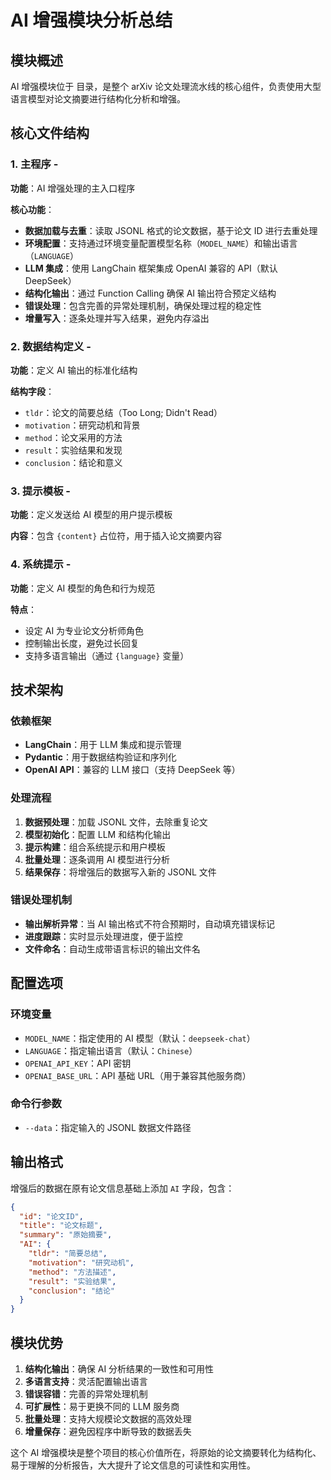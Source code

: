


          
# AI 增强模块分析总结

## 模块概述

AI 增强模块位于 <mcfolder name="ai" path="/Users/mingyang/Documents/daily-arXiv-ai-enhanced/daily-arXiv-ai-enhanced/ai"></mcfolder> 目录，是整个 arXiv 论文处理流水线的核心组件，负责使用大型语言模型对论文摘要进行结构化分析和增强。

## 核心文件结构

### 1. 主程序 - <mcfile name="enhance.py" path="/Users/mingyang/Documents/daily-arXiv-ai-enhanced/daily-arXiv-ai-enhanced/ai/enhance.py"></mcfile>

**功能**：AI 增强处理的主入口程序

**核心功能**：
- **数据加载与去重**：读取 JSONL 格式的论文数据，基于论文 ID 进行去重处理
- **环境配置**：支持通过环境变量配置模型名称（`MODEL_NAME`）和输出语言（`LANGUAGE`）
- **LLM 集成**：使用 LangChain 框架集成 OpenAI 兼容的 API（默认 DeepSeek）
- **结构化输出**：通过 Function Calling 确保 AI 输出符合预定义结构
- **错误处理**：包含完善的异常处理机制，确保处理过程的稳定性
- **增量写入**：逐条处理并写入结果，避免内存溢出

### 2. 数据结构定义 - <mcfile name="structure.py" path="/Users/mingyang/Documents/daily-arXiv-ai-enhanced/daily-arXiv-ai-enhanced/ai/structure.py"></mcfile>

**功能**：定义 AI 输出的标准化结构

**结构字段**：
- `tldr`：论文的简要总结（Too Long; Didn't Read）
- `motivation`：研究动机和背景
- `method`：论文采用的方法
- `result`：实验结果和发现
- `conclusion`：结论和意义

### 3. 提示模板 - <mcfile name="template.txt" path="/Users/mingyang/Documents/daily-arXiv-ai-enhanced/daily-arXiv-ai-enhanced/ai/template.txt"></mcfile>

**功能**：定义发送给 AI 模型的用户提示模板

**内容**：包含 `{content}` 占位符，用于插入论文摘要内容

### 4. 系统提示 - <mcfile name="system.txt" path="/Users/mingyang/Documents/daily-arXiv-ai-enhanced/daily-arXiv-ai-enhanced/ai/system.txt"></mcfile>

**功能**：定义 AI 模型的角色和行为规范

**特点**：
- 设定 AI 为专业论文分析师角色
- 控制输出长度，避免过长回复
- 支持多语言输出（通过 `{language}` 变量）

## 技术架构

### 依赖框架
- **LangChain**：用于 LLM 集成和提示管理
- **Pydantic**：用于数据结构验证和序列化
- **OpenAI API**：兼容的 LLM 接口（支持 DeepSeek 等）

### 处理流程
1. **数据预处理**：加载 JSONL 文件，去除重复论文
2. **模型初始化**：配置 LLM 和结构化输出
3. **提示构建**：组合系统提示和用户模板
4. **批量处理**：逐条调用 AI 模型进行分析
5. **结果保存**：将增强后的数据写入新的 JSONL 文件

### 错误处理机制
- **输出解析异常**：当 AI 输出格式不符合预期时，自动填充错误标记
- **进度跟踪**：实时显示处理进度，便于监控
- **文件命名**：自动生成带语言标识的输出文件名

## 配置选项

### 环境变量
- `MODEL_NAME`：指定使用的 AI 模型（默认：`deepseek-chat`）
- `LANGUAGE`：指定输出语言（默认：`Chinese`）
- `OPENAI_API_KEY`：API 密钥
- `OPENAI_BASE_URL`：API 基础 URL（用于兼容其他服务商）

### 命令行参数
- `--data`：指定输入的 JSONL 数据文件路径

## 输出格式

增强后的数据在原有论文信息基础上添加 `AI` 字段，包含：
```json
{
  "id": "论文ID",
  "title": "论文标题",
  "summary": "原始摘要",
  "AI": {
    "tldr": "简要总结",
    "motivation": "研究动机",
    "method": "方法描述",
    "result": "实验结果",
    "conclusion": "结论"
  }
}
```

## 模块优势

1. **结构化输出**：确保 AI 分析结果的一致性和可用性
2. **多语言支持**：灵活配置输出语言
3. **错误容错**：完善的异常处理机制
4. **可扩展性**：易于更换不同的 LLM 服务商
5. **批量处理**：支持大规模论文数据的高效处理
6. **增量保存**：避免因程序中断导致的数据丢失

这个 AI 增强模块是整个项目的核心价值所在，将原始的论文摘要转化为结构化、易于理解的分析报告，大大提升了论文信息的可读性和实用性。
        
